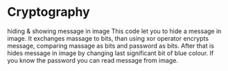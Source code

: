 # Cryptography
hiding &amp; showing message in image
This code let you to hide a message in image. It exchanges massage to bits, than using xor operator encrypts message, comparing massage as bits and password as bits. After that is hides message in image by changing last significant bit of blue colour. 
If you know the password you can read message from image.

